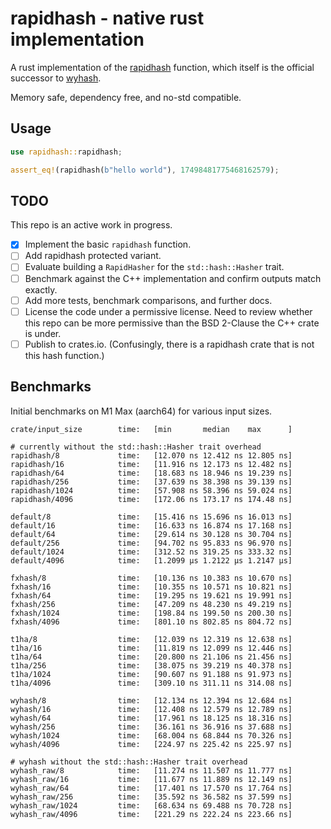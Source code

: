 # rapidhash - native rust implementation

A rust implementation of the [rapidhash](https://github.com/Nicoshev/rapidhash) function, which itself is the official successor to [wyhash](https://github.com/wangyi-fudan/wyhash).

Memory safe, dependency free, and no-std compatible.

## Usage

```rust
use rapidhash::rapidhash;

assert_eq!(rapidhash(b"hello world"), 17498481775468162579);
```

## TODO
This repo is an active work in progress.

- [x] Implement the basic `rapidhash` function.
- [ ] Add rapidhash protected variant.
- [ ] Evaluate building a `RapidHasher` for the `std::hash::Hasher` trait.
- [ ] Benchmark against the C++ implementation and confirm outputs match exactly.
- [ ] Add more tests, benchmark comparisons, and further docs.
- [ ] License the code under a permissive license. Need to review whether this repo can be more permissive than the BSD 2-Clause the C++ crate is under.
- [ ] Publish to crates.io. (Confusingly, there is a rapidhash crate that is not this hash function.)

## Benchmarks
Initial benchmarks on M1 Max (aarch64) for various input sizes.

```text
crate/input_size        time:   [min       median    max      ]

# currently without the std::hash::Hasher trait overhead
rapidhash/8             time:   [12.070 ns 12.412 ns 12.805 ns]
rapidhash/16            time:   [11.916 ns 12.173 ns 12.482 ns]
rapidhash/64            time:   [18.683 ns 18.946 ns 19.239 ns]
rapidhash/256           time:   [37.639 ns 38.398 ns 39.139 ns]
rapidhash/1024          time:   [57.908 ns 58.396 ns 59.024 ns]
rapidhash/4096          time:   [172.06 ns 173.17 ns 174.48 ns]

default/8               time:   [15.416 ns 15.696 ns 16.013 ns]
default/16              time:   [16.633 ns 16.874 ns 17.168 ns]
default/64              time:   [29.614 ns 30.128 ns 30.704 ns]
default/256             time:   [94.702 ns 95.833 ns 96.970 ns]
default/1024            time:   [312.52 ns 319.25 ns 333.32 ns]
default/4096            time:   [1.2099 µs 1.2122 µs 1.2147 µs]

fxhash/8                time:   [10.136 ns 10.383 ns 10.670 ns]
fxhash/16               time:   [10.355 ns 10.571 ns 10.821 ns]
fxhash/64               time:   [19.295 ns 19.621 ns 19.991 ns]
fxhash/256              time:   [47.209 ns 48.230 ns 49.219 ns]
fxhash/1024             time:   [198.84 ns 199.50 ns 200.30 ns]
fxhash/4096             time:   [801.10 ns 802.85 ns 804.72 ns]

t1ha/8                  time:   [12.039 ns 12.319 ns 12.638 ns]
t1ha/16                 time:   [11.819 ns 12.099 ns 12.446 ns]
t1ha/64                 time:   [20.800 ns 21.106 ns 21.456 ns]
t1ha/256                time:   [38.075 ns 39.219 ns 40.378 ns]
t1ha/1024               time:   [90.607 ns 91.188 ns 91.973 ns]
t1ha/4096               time:   [309.10 ns 311.11 ns 314.08 ns]

wyhash/8                time:   [12.134 ns 12.394 ns 12.684 ns]
wyhash/16               time:   [12.408 ns 12.579 ns 12.789 ns]
wyhash/64               time:   [17.961 ns 18.125 ns 18.316 ns]
wyhash/256              time:   [36.161 ns 36.916 ns 37.688 ns]
wyhash/1024             time:   [68.004 ns 68.844 ns 70.326 ns]
wyhash/4096             time:   [224.97 ns 225.42 ns 225.97 ns]

# wyhash without the std::hash::Hasher trait overhead
wyhash_raw/8            time:   [11.274 ns 11.507 ns 11.777 ns]
wyhash_raw/16           time:   [11.677 ns 11.889 ns 12.149 ns]
wyhash_raw/64           time:   [17.401 ns 17.570 ns 17.764 ns]
wyhash_raw/256          time:   [35.592 ns 36.582 ns 37.599 ns]
wyhash_raw/1024         time:   [68.634 ns 69.488 ns 70.728 ns]
wyhash_raw/4096         time:   [221.29 ns 222.24 ns 223.66 ns]
```
